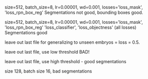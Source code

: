 size=512, batch_size=8, lr=0.00001, wd=0.001, losses='loss_mask', 'loss_rpn_box_reg'
Segmentations not good, bounding boxes good.

size=512, batch_size=8, lr=0.00001, wd=0.001, losses='loss_mask', 'loss_rpn_box_reg' 'loss_classifier', 'loss_objectness' (all losses)
Segmentations good

leave out last file for generalizing to unseen embryos = loss = 0.5.

leave out last file, use low threshold
BAD!

leave out last file, use high threshold - good segmentations

size 128, batch size 16, bad segmentations
